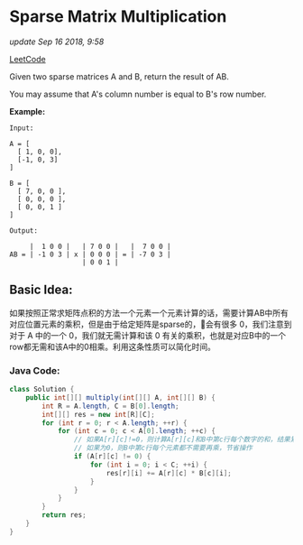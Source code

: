 # Sparse Matrix Multiplication

_update Sep 16 2018, 9:58_

[LeetCode](https://leetcode.com/problems/sparse-matrix-multiplication/description/)

Given two sparse matrices A and B, return the result of AB.

You may assume that A's column number is equal to B's row number.

**Example:**

```text
Input:

A = [
  [ 1, 0, 0],
  [-1, 0, 3]
]

B = [
  [ 7, 0, 0 ],
  [ 0, 0, 0 ],
  [ 0, 0, 1 ]
]

Output:

     |  1 0 0 |   | 7 0 0 |   |  7 0 0 |
AB = | -1 0 3 | x | 0 0 0 | = | -7 0 3 |
                  | 0 0 1 |
```

## Basic Idea:

如果按照正常求矩阵点积的方法一个元素一个元素计算的话，需要计算AB中所有对应位置元素的乘积，但是由于给定矩阵是sparse的，会有很多 0，我们注意到对于 A 中的一个 0，我们就无需计算和该 0 有关的乘积，也就是对应B中的一个row都无需和该A中的0相乘。利用这条性质可以简化时间。

### Java Code:

```java
class Solution {
    public int[][] multiply(int[][] A, int[][] B) {
        int R = A.length, C = B[0].length;
        int[][] res = new int[R][C];
        for (int r = 0; r < A.length; ++r) {
            for (int c = 0; c < A[0].length; ++c) {
                // 如果A[r][c]!=0，则计算A[r][c]和B中第c行每个数字的和，结果累加到res的第r行相应元素
                // 如果为0，则B中第c行每个元素都不需要再乘，节省操作
                if (A[r][c] != 0) {
                    for (int i = 0; i < C; ++i) {
                        res[r][i] += A[r][c] * B[c][i];
                    }
                }
            }
        }
        return res;
    }
}
```

